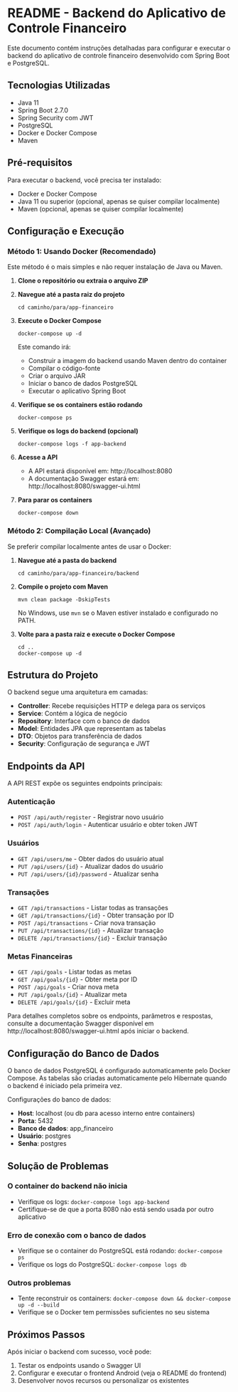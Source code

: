 # README - Backend do Aplicativo de Controle Financeiro

Este documento contém instruções detalhadas para configurar e executar o backend do aplicativo de controle financeiro desenvolvido com Spring Boot e PostgreSQL.

## Tecnologias Utilizadas

- Java 11
- Spring Boot 2.7.0
- Spring Security com JWT
- PostgreSQL
- Docker e Docker Compose
- Maven

## Pré-requisitos

Para executar o backend, você precisa ter instalado:

- Docker e Docker Compose
- Java 11 ou superior (opcional, apenas se quiser compilar localmente)
- Maven (opcional, apenas se quiser compilar localmente)

## Configuração e Execução

### Método 1: Usando Docker (Recomendado)

Este método é o mais simples e não requer instalação de Java ou Maven.

1. **Clone o repositório ou extraia o arquivo ZIP**

2. **Navegue até a pasta raiz do projeto**
   ```
   cd caminho/para/app-financeiro
   ```

3. **Execute o Docker Compose**
   ```
   docker-compose up -d
   ```
   
   Este comando irá:
   - Construir a imagem do backend usando Maven dentro do container
   - Compilar o código-fonte
   - Criar o arquivo JAR
   - Iniciar o banco de dados PostgreSQL
   - Executar o aplicativo Spring Boot

4. **Verifique se os containers estão rodando**
   ```
   docker-compose ps
   ```

5. **Verifique os logs do backend (opcional)**
   ```
   docker-compose logs -f app-backend
   ```

6. **Acesse a API**
   - A API estará disponível em: http://localhost:8080
   - A documentação Swagger estará em: http://localhost:8080/swagger-ui.html

7. **Para parar os containers**
   ```
   docker-compose down
   ```

### Método 2: Compilação Local (Avançado)

Se preferir compilar localmente antes de usar o Docker:

1. **Navegue até a pasta do backend**
   ```
   cd caminho/para/app-financeiro/backend
   ```

2. **Compile o projeto com Maven**
   ```
   mvn clean package -DskipTests
   ```
   No Windows, use `mvn` se o Maven estiver instalado e configurado no PATH.

3. **Volte para a pasta raiz e execute o Docker Compose**
   ```
   cd ..
   docker-compose up -d
   ```

## Estrutura do Projeto

O backend segue uma arquitetura em camadas:

- **Controller**: Recebe requisições HTTP e delega para os serviços
- **Service**: Contém a lógica de negócio
- **Repository**: Interface com o banco de dados
- **Model**: Entidades JPA que representam as tabelas
- **DTO**: Objetos para transferência de dados
- **Security**: Configuração de segurança e JWT

## Endpoints da API

A API REST expõe os seguintes endpoints principais:

### Autenticação
- `POST /api/auth/register` - Registrar novo usuário
- `POST /api/auth/login` - Autenticar usuário e obter token JWT

### Usuários
- `GET /api/users/me` - Obter dados do usuário atual
- `PUT /api/users/{id}` - Atualizar dados do usuário
- `PUT /api/users/{id}/password` - Atualizar senha

### Transações
- `GET /api/transactions` - Listar todas as transações
- `GET /api/transactions/{id}` - Obter transação por ID
- `POST /api/transactions` - Criar nova transação
- `PUT /api/transactions/{id}` - Atualizar transação
- `DELETE /api/transactions/{id}` - Excluir transação

### Metas Financeiras
- `GET /api/goals` - Listar todas as metas
- `GET /api/goals/{id}` - Obter meta por ID
- `POST /api/goals` - Criar nova meta
- `PUT /api/goals/{id}` - Atualizar meta
- `DELETE /api/goals/{id}` - Excluir meta

Para detalhes completos sobre os endpoints, parâmetros e respostas, consulte a documentação Swagger disponível em http://localhost:8080/swagger-ui.html após iniciar o backend.

## Configuração do Banco de Dados

O banco de dados PostgreSQL é configurado automaticamente pelo Docker Compose. As tabelas são criadas automaticamente pelo Hibernate quando o backend é iniciado pela primeira vez.

Configurações do banco de dados:
- **Host**: localhost (ou db para acesso interno entre containers)
- **Porta**: 5432
- **Banco de dados**: app_financeiro
- **Usuário**: postgres
- **Senha**: postgres

## Solução de Problemas

### O container do backend não inicia
- Verifique os logs: `docker-compose logs app-backend`
- Certifique-se de que a porta 8080 não está sendo usada por outro aplicativo

### Erro de conexão com o banco de dados
- Verifique se o container do PostgreSQL está rodando: `docker-compose ps`
- Verifique os logs do PostgreSQL: `docker-compose logs db`

### Outros problemas
- Tente reconstruir os containers: `docker-compose down && docker-compose up -d --build`
- Verifique se o Docker tem permissões suficientes no seu sistema

## Próximos Passos

Após iniciar o backend com sucesso, você pode:
1. Testar os endpoints usando o Swagger UI
2. Configurar e executar o frontend Android (veja o README do frontend)
3. Desenvolver novos recursos ou personalizar os existentes
